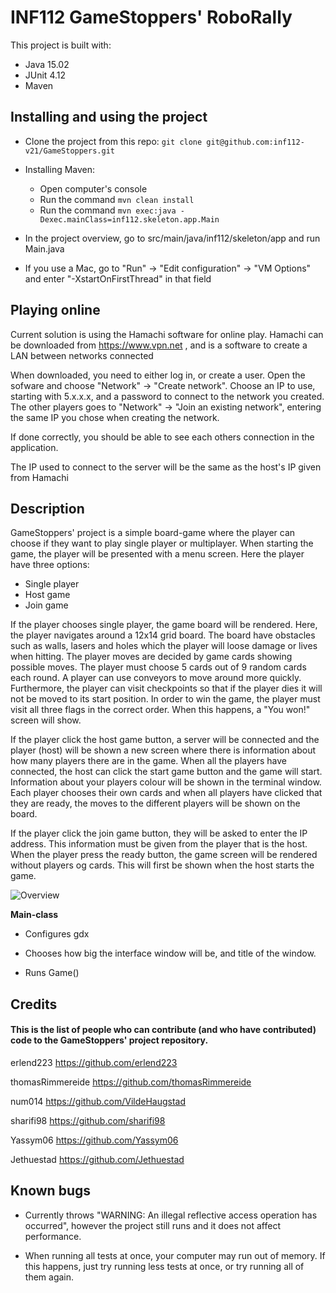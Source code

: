 # INF112 GameStoppers' RoboRally

This project is built with:

* Java 15.02
* JUnit 4.12
* Maven


## Installing and using the project

* Clone the project from this repo: 
  `git clone git@github.com:inf112-v21/GameStoppers.git`
* Installing Maven:
    * Open computer's console
    * Run the command `mvn clean install`
    * Run the command `mvn exec:java - Dexec.mainClass=inf112.skeleton.app.Main`
    
* In the project overview, go to src/main/java/inf112/skeleton/app and run Main.java

* If you use a Mac, go to "Run" -> "Edit configuration" -> "VM Options" and enter "-XstartOnFirstThread" in that field


## Playing online

Current solution is using the Hamachi software for online play.
Hamachi can be downloaded from https://www.vpn.net , and is a software
to create a LAN between networks connected

When downloaded, you need to either log in, or create a user.
Open the sofware and choose "Network" -> "Create network".
Choose an IP to use, starting with 5.x.x.x, and a password to connect to
the network you created. The other players goes to "Network" -> "Join an existing network",
entering the same IP you chose when creating the network.

If done correctly, you should be able to see each others connection in the application.

The IP used to connect to the server will be the same as the host's IP given from Hamachi
## Description

GameStoppers' project is a simple board-game where the player can choose if they want to play single player or multiplayer. When starting the game, the player will be presented with a menu screen. Here the player have three options:
- Single player 
- Host game
- Join game

If the player chooses single player, the game board will be rendered. Here, the player navigates around a 12x14 grid board. The board have obstacles such as walls, lasers and holes which the player will loose damage or lives when hitting. 
The player moves are decided by game cards showing possible moves. The player must choose 5 cards out of 9 random cards each round. A player can use conveyors to move around more quickly. Furthermore, the player can visit checkpoints so that if the player dies it will not be moved to its start position. In order to win the game, the player must visit all three flags in the correct order. When this happens, a "You won!" screen will show. 

If the player click the host game button, a server will be connected and the player (host) will be shown a new screen where there is information about how many players there are in the game. When all the players have connected, the host can click the start game button and the game will start. Information about your players colour will be shown in the terminal window. Each player chooses their own cards and when all players have clicked that they are ready, the moves to the different players will be shown on the board. 

If the player click the join game button, they will be asked to enter the IP address. This information must be given from the player that is the host. When the player press the ready button, the game screen will be rendered without players og cards. This will first be shown when the host starts the game. 


![Overview](https://github.com/inf112-v21/GameStoppers/blob/master/classDiagram/UML-diagram_oblig4.png?raw=true)



**Main-class**
* Configures gdx
  
* Chooses how big the interface window will be, and title of the window.
    
* Runs Game()




## Credits

#### This is the list of people who can contribute (and who have contributed) code to the GameStoppers' project repository.

erlend223 https://github.com/erlend223

thomasRimmereide https://github.com/thomasRimmereide

num014 https://github.com/VildeHaugstad

sharifi98 https://github.com/sharifi98

Yassym06 https://github.com/Yassym06

Jethuestad https://github.com/Jethuestad


## Known bugs

* Currently throws "WARNING: An illegal reflective access operation has occurred", 
however the project still runs and it does not affect performance.
    
* When running all tests at once, your computer may run out of memory. If this happens, just
try running less tests at once, or try running all of them again. 

